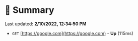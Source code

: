 # 📖 Summary
Last updated: **2/10/2022, 12:34:50 PM**

- `GET` [https://google.com](https://google.com) - **Up** (115ms)
